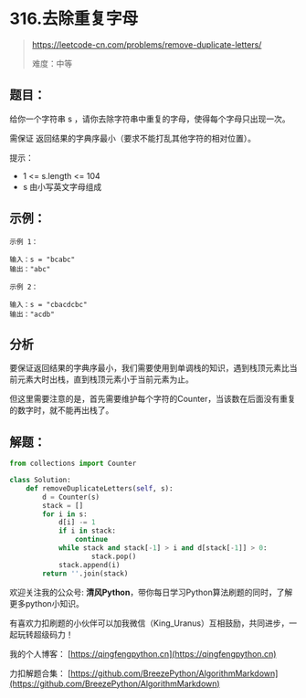 # 316.去除重复字母
> https://leetcode-cn.com/problems/remove-duplicate-letters/
> 
> 难度：中等

## 题目：

给你一个字符串 s ，请你去除字符串中重复的字母，使得每个字母只出现一次。

需保证 返回结果的字典序最小（要求不能打乱其他字符的相对位置）。

提示：
- 1 <= s.length <= 104
- s 由小写英文字母组成

## 示例：

```
示例 1：

输入：s = "bcabc"
输出："abc"

示例 2：

输入：s = "cbacdcbc"
输出："acdb"
```

## 分析
要保证返回结果的字典序最小，我们需要使用到单调栈的知识，遇到栈顶元素比当前元素大时出栈，直到栈顶元素小于当前元素为止。

但这里需要注意的是，首先需要维护每个字符的Counter，当该数在后面没有重复的数字时，就不能再出栈了。

## 解题：

```python
from collections import Counter

class Solution:
    def removeDuplicateLetters(self, s):
        d = Counter(s)
        stack = []
        for i in s:
            d[i] -= 1
            if i in stack:
                continue
            while stack and stack[-1] > i and d[stack[-1]] > 0:
                    stack.pop()
            stack.append(i)
        return ''.join(stack)
```

欢迎关注我的公众号: **清风Python**，带你每日学习Python算法刷题的同时，了解更多python小知识。

有喜欢力扣刷题的小伙伴可以加我微信（King_Uranus）互相鼓励，共同进步，一起玩转超级码力！

我的个人博客：
[https://qingfengpython.cn](https://qingfengpython.cn)

力扣解题合集：
[https://github.com/BreezePython/AlgorithmMarkdown](https://github.com/BreezePython/AlgorithmMarkdown)